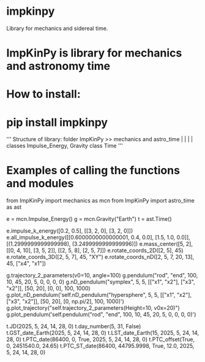 # impkinpy
Library for mechanics and sidereal time.

# ImpKinPy is library for mechanics and astronomy time

# How to install:
# pip install impkinpy

''' Structure of library:
 folder ImpKinPy >> mechanics          and           astro_time
                        |                                 |
                        |                                 |
            classes Impulse_Energy, Gravity          class Time
'''

# Examples of calling the functions and modules

from ImpKinPy import mechanics as mcn
from ImpKinPy import astro_time as ast

e = mcn.Impulse_Energy()
g = mcn.Gravity("Earth")
t = ast.Time()

e.impulse_k_energy([0.2, 0.5], [[3, 2, 0], [3, 2, 0]])
e.all_impulse_k_energy([[0.6000000000000001, 0.4, 0.0], [1.5, 1.0, 0.0]], [(1.2999999999999998), (3.2499999999999996)])
e.mass_center([5, 2], [[0, 4, 10], [3, 5, 2]], [[2, 5, 8], [2, 5, 7]])
e.rotate_coords_2D([2, 5], 45)
e.rotate_coords_3D([2, 5, 7], 45, "XY")
e.rotate_coords_nD([2, 5, 7, 20, 13], 45, ["x4", "x1"]) 

g.trajectory_2_parameters(v0=10, angle=100)
g.pendulum("rod", "end", 100, 10, 45, 20, 5, 0, 0, 0, 0)
g.nD_pendulum("symplex", 5, 5, [["x1", "x2"], ["x3", "x2"]], [50, 20], [0, 0], 100, 1000)
g.plot_nD_pendulum('self.nD_pendulum("hypersphere", 5, 5, [["x1", "x2"], ["x3", "x2"]], [50, 20], [0, np.pi/2], 100, 1000)')
g.plot_trajectory("self.trajectory_2_parameters(Height=10, v0x=20)")
g.plot_pendulum('self.pendulum("rod", "end", 100, 10, 45, 20, 5, 0, 0, 0, 0)')

t.JD(2025, 5, 24, 14, 28, 0)
t.day_number(5, 31, False)
t.GST_date_Earth(2025, 5, 24, 14, 28, 0)
t.LST_date_Earth(15, 2025, 5, 24, 14, 28, 0)
t.PTC_date(86400, 0, True, 2025, 5, 24, 14, 28, 0)
t.PTC_offset(True, 0, 2451540.0, 24.65)
t.PTC_ST_date(86400, 44795.9998, True, 12.0, 2025, 5, 24, 14, 28, 0)
